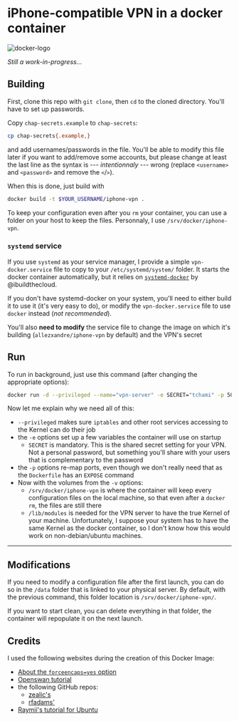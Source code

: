 # iPhone-compatible VPN in a docker container 
![docker-logo](https://d3oypxn00j2a10.cloudfront.net/0.18.2/img/nav/docker-logo-loggedout.png) 

*Still a work-in-progress...*

## Building
First, clone this repo with `git clone`, then `cd` to the cloned directory. You'll have to set up passwords. 

Copy `chap-secrets.example` to `chap-secrets`: 

```bash
cp chap-secrets{.example,}
```

and add usernames/passwords in the file. You'll be able to modify this file later if you want to add/remove some accounts, but please change at least the last line as the syntax is --- *intentionnaly* --- wrong (replace `<username>` and `<password>` and remove the `<`/`>`).

When this is done, just build with

```bash 
docker build -t $YOUR_USERNAME/iphone-vpn .
```

To keep your configuration even after you `rm` your container, you can use a folder on your host to keep the files. Personnaly, I use `/srv/docker/iphone-vpn`.

### `systemd` service

If you use `systemd` as your service manager, I provide a simple `vpn-docker.service` file to copy to your `/etc/systemd/system/` folder. It starts the docker container automatically, but it relies on [`systemd-docker`](https://github.com/ibuildthecloud/systemd-docker) by @ibuildthecloud. 

If you don't have systemd-docker on your system, you'll need to either build it to use it (it's very easy to do), or modify the `vpn-docker.service` file to use `docker` instead (*not recommended*).

You'll also **need to modify** the service file to change the image on which it's building (`allezxandre/iphone-vpn` by default) and the VPN's secret 

## Run 

To run in background, just use this command (after changing the appropriate options): 

```bash
docker run -d --privileged --name="vpn-server" -e SECRET="tchami" -p 500:500/udp -p 4500:4500/udp -p 1701:1701/udp -v /srv/docker/iphone-vpn:/data -v /lib/modules:/lib/modules $YOUR_USERNAME/iphone-vpn:latest
```

Now let me explain why we need all of this: 

* `--privileged` makes sure `iptables` and other root services accessing to the Kernel can do their job
* the `-e` options set up a few variables the container will use on startup
	* `SECRET` is mandatory. This is the shared secret setting for your VPN. Not a personal password, but something you'll share with your users that is complementary to the password  
* the `-p` options re-map ports, even though we don't really need that as the `Dockerfile` has an `EXPOSE` command
* Now with the volumes from the `-v` options:
	* `/srv/docker/iphone-vpn` is where the container will keep every configuration files on the local machine, so that even after a `docker rm`, the files are still there
	* `/lib/modules` is needed for the VPN server to have the true Kernel of your machine. Unfortunately, I suppose your system has to have the same Kernel as the docker container, so I don't know how this would work on non-debian/ubuntu machines.

---

## Modifications

If you need to modify a configuration file after the first launch, you can do so in the `/data` folder that is linked to your physical server. By default, with the previous command, this folder location is `/srv/docker/iphone-vpn/`.

If you want to start clean, you can delete everything in that folder, the container will repopulate it on the next launch.

## Credits

I used the following websites during the creation of this Docker Image:

* [About the `forceencaps=yes` option](http://serverfault.com/a/588079/292994)
* [Openswan tutorial](http://vitobotta.com/l2tp-ipsec-vpn-ios/index.html)
* the following GitHub repos:
	* [zealic's](https://github.com/zealic/docker-library-ipsec)
	* [rfadams'](https://github.com/rfadams/docker-l2tpipsec-vpn)
* [Raymii's tutorial for Ubuntu](https://raymii.org/s/tutorials/IPSEC_L2TP_vpn_with_Ubuntu_14.04.html)
